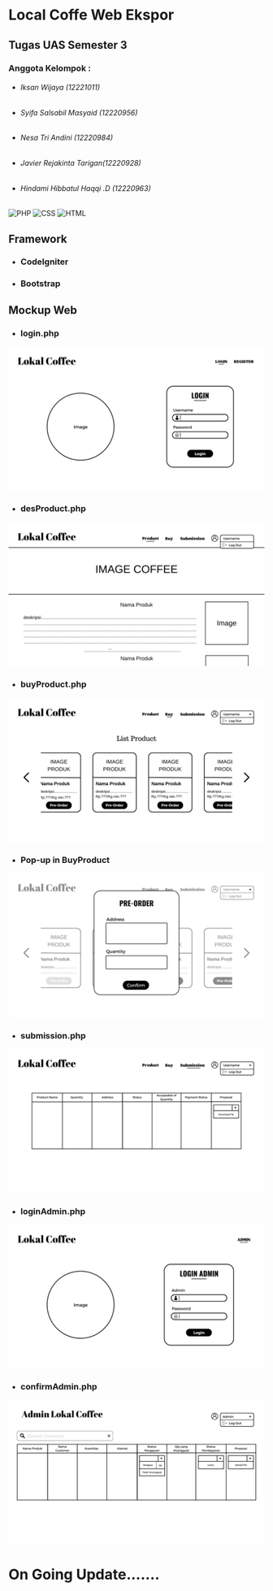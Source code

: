 # Local Coffe Web Ekspor
## Tugas UAS Semester 3
### Anggota Kelompok :
- ###### Iksan Wijaya (12221011)
- ###### Syifa Salsabil Masyaid (12220956)
- ###### Nesa Tri Andini (12220984)
- ###### Javier Rejakinta Tarigan(12220928)
- ###### Hindami Hibbatul Haqqi .D (12220963)


![PHP](https://img.shields.io/badge/PHP-777BB4?style=for-the-badge&logo=php&logoColor=white) ![CSS](https://img.shields.io/badge/CSS-239120?&style=for-the-badge&logo=css3&logoColor=white) ![HTML](https://img.shields.io/badge/HTML-239120?style=for-the-badge&logo=html5&logoColor=white)

## Framework
- ### CodeIgniter
- ### Bootstrap

## Mockup Web
- ### login.php
![img](asset/image/Login.png)
- ### desProduct.php
![img](asset/image/Product.png)
- ### buyProduct.php
![img](asset/image/Buy.png)
- ### Pop-up in BuyProduct
![img](asset/image/pop-up.png)
- ### submission.php
![img](asset/image/Submission.png)
- ### loginAdmin.php
![img](asset/image/LoginAdmin.png)
- ### confirmAdmin.php
![img](asset/image/Admin.png)

# On Going Update.......
